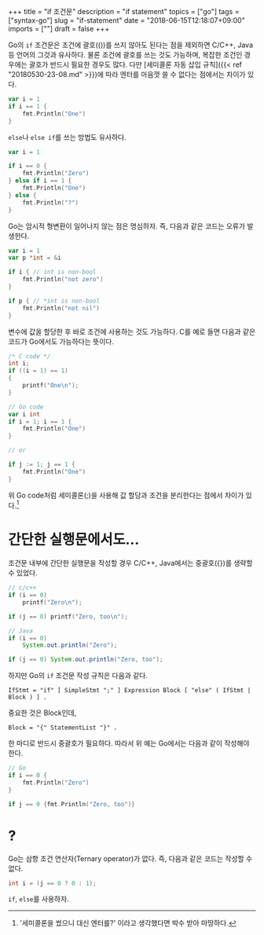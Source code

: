 +++
title = "if 조건문"
description = "if statement"
topics = ["go"]
tags = ["syntax-go"]
slug = "if-statement"
date = "2018-06-15T12:18:07+09:00"
imports = [""]
draft = false
+++

Go의 `if` 조건문은 조건에 괄호(())를 쓰지 않아도 된다는 점을 제외하면 C/C++, Java 등 언어의 그것과 유사하다. 물론 조건에 괄호를 쓰는 것도 가능하며, 복잡한 조건인 경우에는 괄호가 반드시 필요한 경우도 많다. 다만 [세미콜론 자동 삽입 규칙]({{< ref "20180530-23-08.md" >}})에 따라 엔터를 마음껏 쓸 수 없다는 점에서는 차이가 있다.

```go
var i = 1
if i == 1 {
	fmt.Println("One")
}
```

`else`나 `else if`를 쓰는 방법도 유사하다.

```go
var i = 1

if i == 0 {
	fmt.Println("Zero")
} else if i == 1 {
	fmt.Println("One")
} else {
	fmt.Println("?")
}
```

Go는 암시적 형변환이 일어나지 않는 점은 명심하자. 즉, 다음과 같은 코드는 오류가 발생한다.

```go
var i = 1
var p *int = &i

if i { // int is non-bool
	fmt.Println("not zero")
}

if p { // *int is non-bool
	fmt.Println("not nil")
}
```

변수에 값을 할당한 후 바로 조건에 사용하는 것도 가능하다. C를 예로 들면 다음과 같은 코드가 Go에서도 가능하다는 뜻이다.

```c
/* C code */
int i;
if ((i = 1) == 1)
{
	printf("One\n");
}
```

```go
// Go code
var i int
if i = 1; i == 1 {
	fmt.Println("One")
}

// or

if j := 1; j == 1 {
	fmt.Println("One")
}
```

위 Go code처럼 세미콜론(;)을 사용해 값 할당과 조건을 분리한다는 점에서 차이가 있다.[^1]

[^1]: '세미콜론을 썼으니 대신 엔터를?' 이라고 생각했다면 박수 받아 마땅하다.

# 간단한 실행문에서도...

조건문 내부에 간단한 실행문을 작성할 경우 C/C++, Java에서는 중괄호({})를 생략할 수 있었다.

```c
// c/c++
if (i == 0)
	printf("Zero\n");

if (j == 0) printf("Zero, too\n");
```

```java
// Java
if (i == 0)
	System.out.println("Zero");

if (j == 0) System.out.println("Zero, too");
```

하지만 Go의 `if` 조건문 작성 규칙은 다음과 같다.

```
IfStmt = "if" [ SimpleStmt ";" ] Expression Block [ "else" ( IfStmt | Block ) ] .
```

중요한 것은 Block인데,

```
Block = "{" StatementList "}" .
```

한 마디로 반드시 중괄호가 필요하다. 따라서 위 예는 Go에서는 다음과 같이 작성해야 한다.

```go
// Go
if i == 0 {
	fmt.Println("Zero")
}

if j == 0 {fmt.Println("Zero, too")}
```

# ?

Go는 삼항 조건 연산자(Ternary operator)가 없다. 즉, 다음과 같은 코드는 작성할 수 없다.

```c
int i = (j == 0 ? 0 : 1);
```

`if`, `else`를 사용하자.

